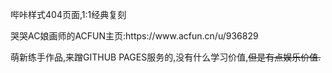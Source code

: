 <p>哔咔样式404页面,1:1经典复刻<p>
<p>哭哭AC娘画师的ACFUN主页:https://www.acfun.cn/u/936829<p>
<p>萌新练手作品,来蹭GITHUB PAGES服务的,没有什么学习价值,<s>但是有点娱乐价值<s>.<p>
